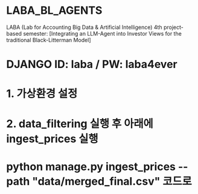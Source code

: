 # LABA_BL_AGENTS
LABA (Lab for Accounting Big Data &amp; Artificial Intelligence) 4th project-based semester: [Integrating an LLM-Agent into Investor Views for the traditional Black-Litterman Model]

# DJANGO ID: laba / PW: laba4ever

# 1. 가상환경 설정  

# 2. data_filtering 실행 후 아래에 ingest_prices 실행
# python manage.py ingest_prices --path "data/merged_final.csv"    코드로